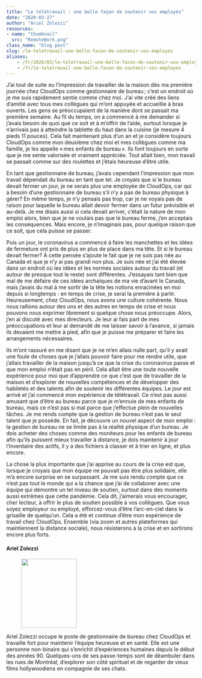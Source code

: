 ```yaml
---
title: "Le télétravail : une belle façon de soutenir vos employés"
date: "2020-03-27"
author: "Ariel Zolezzi"
resources:
- name: "thumbnail"
  src: "RemoteWork.png"
class_name: "blog post"
slug: /le-teletravail-une-belle-facon-de-soutenir-vos-employes
aliases:
    - /fr/2020/03/le-teletravail-une-belle-facon-de-soutenir-vos-employes/
    - /fr/le-teletravail-une-belle-facon-de-soutenir-vos-employes
---
```


<p>J’ai tout de suite eu l’impression de travailler de la maison dès ma première journée chez CloudOps comme gestionnaire de bureau ; c’est un endroit où je me suis rapidement sentie comme chez moi. J’ai vite créé des liens d’amitié avec tous mes collègues qui m’ont appuyée et accueillie à bras ouverts. Les gens se préoccupaient de la manière dont se passait ma première semaine. Au fil du temps, on a commencé à me demander si j’avais besoin de quoi que ce soit et à m’offrir de l’aide, surtout lorsque je n’arrivais pas à atteindre la tablette du haut dans la cuisine (je mesure 4 pieds 11 pouces). Cela fait maintenant plus d’un an et je considère toujours CloudOps comme mon deuxième chez moi et mes collègues comme ma famille, je les appelle « mes enfants de bureau ». Ils font toujours en sorte que je me sente valorisée et vraiment appréciée. Tout allait bien, mon travail se passait comme sur des roulettes et j’étais heureuse d’être utile.&nbsp;</p><p>En tant que gestionnaire de bureau, j’avais cependant l’impression que mon travail dépendait du bureau en tant que tel. Je croyais que si le bureau devait fermer un jour, je ne serais plus une employée de CloudOps, car qui a besoin d’une gestionnaire de bureau s’il n’y a pas de bureau physique à gérer? En même temps, je n’y pensais pas trop, car je ne voyais pas de raison pour laquelle le bureau allait devoir fermer dans un futur prévisible et au-delà. Je me disais aussi si cela devait arriver, c’était la nature de mon emploi alors, bien que je ne voulais pas que le bureau ferme, j’en acceptais les conséquences. Mais encore, je n’imaginais pas, pour quelque raison que ce soit, que cela puisse se passer.</p><p>Puis un jour, le coronavirus a commencé à faire les manchettes et les idées de fermeture ont pris de plus en plus de place dans ma tête. Et si le bureau devait fermer? À cette pensée s’ajoute le fait que je ne suis pas née au Canada et que je n’y ai pas grandi non plus. Je suis née et j’ai été élevée dans un endroit où les idées et les normes sociales autour du travail (et autour de presque tout le reste) sont différentes. J’essayais tant bien que mal de me défaire de ces idées archaïques de ma vie d’avant le Canada, mais j’avais du mal à me sortir de la tête les notions enracinées en moi depuis si longtemps&nbsp;: en temps de crise, je serai la première à partir. Heureusement, chez CloudOps, nous avons une culture cohérente. Nous nous rallions autour des uns et des autres en temps de crise et nous pouvons nous exprimer librement si quelque chose nous préoccupe. Alors, j’en ai discuté avec mes directeurs. Je leur ai fais part de mes préoccupations et leur ai demandé de me laisser savoir à l’avance, si jamais ils devaient me mettre à pied, afin que je puisse me préparer et faire les arrangements nécessaires.</p><p>Ils m’ont rassuré en me disant que je ne m’en allais nulle part, qu’il y avait une foule de choses que je j’allais pouvoir faire pour me rendre utile, que j’allais travailler de la maison jusqu’à ce que la crise du coronavirus passe et que mon emploi n’était pas en péril. Cela allait être une toute nouvelle expérience pour moi que d’apprendre ce que c’est que de travailler de la maison et d’explorer de nouvelles compétences et de développer des habiletés et des talents afin de soutenir les différentes équipes. Le jour est arrivé et j’ai commencé mon expérience de télétravail. Ce n’est pas aussi amusant que d’être au bureau parce que je m’ennuie de mes enfants de bureau, mais ce n’est pas si mal parce que j’effectue plein de nouvelles tâches. Je me rends compte que la gestion de bureau n’est pas le seul talent que je possède. En fait, je découvre un nouvel aspect de mon emploi&nbsp;: la gestion de bureau ne se limite pas à la réalité physique d’un bureau. Je dois acheter des choses comme des moniteurs pour les enfants de bureau afin qu’ils puissent mieux travailler à distance, je dois maintenir à jour l’inventaire des actifs, il y a des fichiers à classer et à trier en ligne, et plus encore.&nbsp;</p><p>La chose la plus importante que j’ai apprise au cours de la crise est que, lorsque je croyais que mon équipe ne pouvait pas être plus solidaire, elle m’a encore surprise en se surpassant. Je me suis rendu compte que ce n’est pas tout le monde qui a la chance que j’ai de collaborer avec une équipe qui démontre un tel niveau de soutien, surtout dans des moments aussi extrêmes que cette pandémie. Cela dit, j’aimerais vous encourager, cher lecteur, à offrir le plus de soutien possible à vos collègues. Que vous soyez employeur ou employé, efforcez-vous d’être l’arc-en-ciel dans la grisaille de quelqu’un. Cela a été et continue d’être mon expérience de travail chez CloudOps. Ensemble (via zoom et autres plateformes qui maintiennent la distance sociale), nous résisterons à la crise et en sortirons encore plus forts.&nbsp;</p><h4>Ariel Zolezzi</h4><div class="wp-block-image"> <figure class="alignleft size-large is-resized"><img src="/images/blog/post/CarloDeLaFuente.jpg" alt="" class="wp-image-10250" width="147" height="184"></figure></div><p>Ariel Zolezzi occupe le poste de gestionnaire de bureau chez CloudOps et travaille fort pour maintenir l’équipe heureuse et en santé. Elle est une personne non-binaire qui s’enrichit d’expériences humaines depuis le début des années&nbsp;90. Quelques-uns de ses passe-temps sont de déambuler dans les rues de Montréal, d’explorer son côté spirituel et de regarder de vieux films hollywoodiens en compagnie de ses chats.</p>
